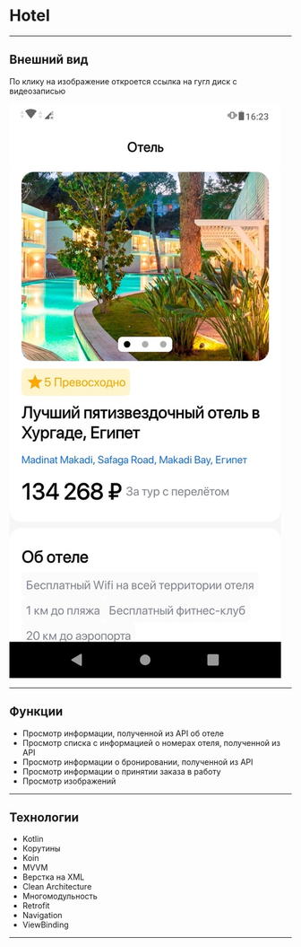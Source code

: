 # Hotel

___

## Внешний вид ##
По клику на изображение откроется ссылка на гугл диск с видеозаписью

[![Watch the video](https://github.com/Viktoriiiii/Hotel/blob/master/screen_for_video.jpg)](https://drive.google.com/file/d/19gj25JrQ5ZouKAdMP1mEqpaMbxEFIF7b/view?usp=drive_link)

___

## Функции ##
* Просмотр информации, полученной из API об отеле 
* Просмотр списка с информацией о номерах отеля, полученной из API
* Просмотр информации о бронировании, полученной из API
* Просмотр информации о принятии заказа в работу
* Просмотр изображений

___

## Технологии ##
* Kotlin
* Корутины
* Koin
* MVVM
* Верстка на XML
* Clean Architecture
* Многомодульность
* Retrofit
* Navigation
* ViewBinding

___ 
